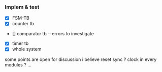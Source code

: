### Implem & test 

- [x] FSM-TB
- [x] counter tb 
- [] comparator tb --errors to investigate 
- [x] timer tb 
- [x] whole system  

some points are open for discussion i believe 
reset sync ? 
clock in every modules ? ... 
